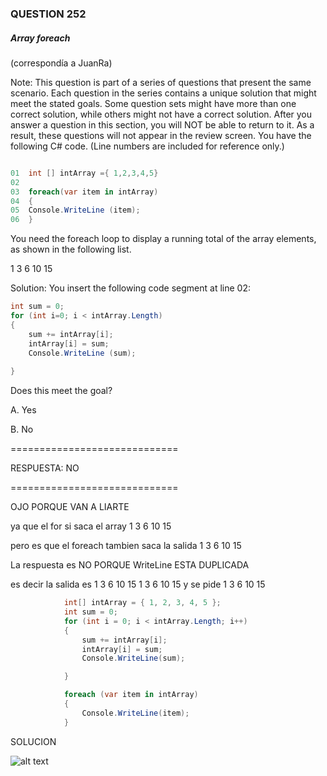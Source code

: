 ### QUESTION 252

##### Array foreach

(correspondía a JuanRa)

Note: This question is part of a series of questions that present the same scenario. Each question in
the series contains a unique solution that might meet the stated goals. Some question sets might have
more than one correct solution, while others might not have a correct solution.
After you answer a question in this section, you will NOT be able to return to it. As a result, these
questions will not appear in the review screen.
You have the following C# code. (Line numbers are included for reference only.)



```c#

01  int [] intArray ={ 1,2,3,4,5}
02   
03  foreach(var item in intArray)
04  {
05  Console.WriteLine (item);
06  }
```


You need the foreach loop to display a running total of the array elements, as shown in the following list.

1
3
6
10
15

Solution: You insert the following code segment at line 02:
```c#
int sum = 0;
for (int i=0; i < intArray.Length)
{
    sum += intArray[i];
	intArray[i] = sum;
	Console.WriteLine (sum);
	
}                                                      
```

Does this meet the goal?

A. Yes

B. No

=============================

RESPUESTA: NO 

=============================

OJO PORQUE VAN A LIARTE

ya que el for si saca el array 1 3 6 10 15

pero es que el foreach tambien saca la salida 1 3 6 10 15

La respuesta es NO PORQUE WriteLine ESTA DUPLICADA

es decir 
la salida es 1 3 6 10 15 1 3 6 10 15
y se pide 1 3 6 10 15
```c#
			int[] intArray = { 1, 2, 3, 4, 5 };
            int sum = 0;
            for (int i = 0; i < intArray.Length; i++)
            {
                sum += intArray[i];
                intArray[i] = sum;
                Console.WriteLine(sum);

            }

            foreach (var item in intArray)
            {
                Console.WriteLine(item);
            }
````


SOLUCION

![alt text](solucion.PNG "solucion")


